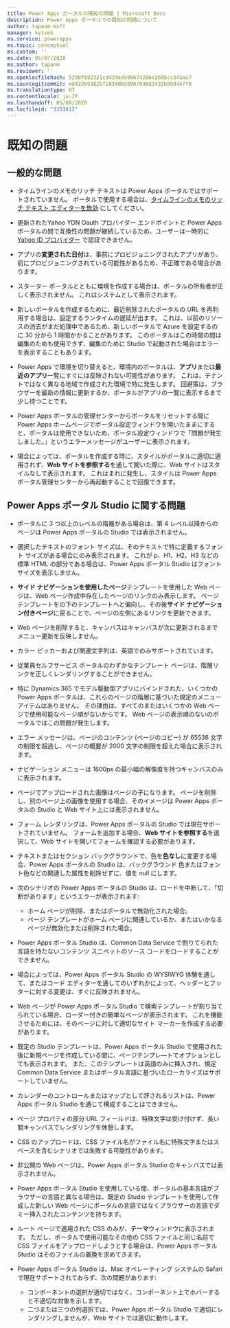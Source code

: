 ```yaml
---
title: Power Apps ポータルの既知の問題 | Microsoft Docs
description: Power Apps ポータルでの既知の問題について
author: tapanm-msft
manager: kvivek
ms.service: powerapps
ms.topic: conceptual
ms.custom: ''
ms.date: 05/07/2020
ms.author: tapanm
ms.reviewer: ''
ms.openlocfilehash: 5298f982321cd42deda98674286e2695cc345ac7
ms.sourcegitcommit: ed423b9382bf183d0b28907039d3432b99d4e7f0
ms.translationtype: HT
ms.contentlocale: ja-JP
ms.lasthandoff: 05/08/2020
ms.locfileid: "3353412"
---
```

# <a name="known-issues"></a>既知の問題


## <a name="general-issues"></a>一般的な問題

- タイムラインのメモのリッチ テキストは Power Apps ポータルではサポートされていません。 ポータルで使用する場合は、[タイムラインのメモのリッチ テキスト エディターを無効](https://docs.microsoft.com/powerapps/maker/model-driven-apps/set-up-timeline-control#enable-or-disable-rich-text-editor-for-notes-in-timeline) にしてください。

- 更新されたYahoo YDN Oauth プロバイダー エンドポイントと Power Apps ポータルの間で互換性の問題が継続しているため、ユーザーは一時的に [Yahoo ID プロバイダー](./configure/configure-oauth2-settings.md#yahoo-ydn-app-settings) で認証できません。

- アプリの**変更された日付**は、事前にプロビジョニングされたアプリがあり、前にプロビジョニングされている可能性があるため、不正確である場合があります。

- スターター ポータルとともに環境を作成する場合は、ポータルの所有者が正しく表示されません。 これはシステムとして表示されます。

- 新しいポータルを作成するために、最近削除されたポータルの URL を再利用する場合は、設定するランタイムの遅延が出ます。 これは、以前のリソースの消去がまだ処理中であるため、新しいポータルで Azure を設定するのに 30 分から 1 時間かかることがあります。 このポータルはこの時間の間は編集のためも使用できず、編集のために Studio で起動された場合はエラーを表示することもあります。

- Power Apps で環境を切り替えると、環境内のポータルは、**アプリ**または**最近のアプリ**一覧にすぐには反映されない可能性があります。 これは、テナントではなく異なる地域で作成された環境で特に発生します。 回避策は、ブラウザーを最新の情報に更新するか、ポータルがアプリの一覧に表示するまで少し待つことです。

- Power Apps ポータルの管理センターからポータルをリセットする間に Power Apps ホームページでポータル設定ウィンドウを開いたままにすると、ポータルは使用できないため、ポータル設定ウィンドウで「問題が発生しました。」というエラーメッセージがユーザーに表示されます。

- 場合によっては、ポータルを作成する時に、スタイルがポータルに適切に適用されず、**Web サイトを参照する**を通して開いた際に、Web サイトはスタイルなしで表示されます。 これはまれに発生し、スタイルは Power Apps ポータル管理センターから再起動することで回復できます。

## <a name="power-apps-portals-studio-issues"></a>Power Apps ポータル Studio に関する問題

- ポータルに 3 つ以上のレベルの階層がある場合は、第 4 レベル以降からのページは Power Apps ポータルの Studio では表示されません。

- 選択したテキストのフォント サイズは、そのテキストで特に定義するフォント サイズがある場合にのみ表示されます。 これが p、H1、H2、H3 などの標準 HTML の部分である場合は、Power Apps ポータル Studio はフォント サイズを表示しません。

- **サイド ナビゲーションを使用したページ**テンプレートを使用した Web ページは、Web ページ作成中存在したページのリンクのみ表示します。 ページ テンプレートをの下のテンプレートへと偏向し、その後**サイド ナビゲーション付きページ**に戻ることで、ページの左側にあるリンクを更新できます。

- Web ページを削除すると、キャンバスはキャンバスが次に更新されるまでメニュー更新を反映しません。

- カラー ピッカーおよび関連文字列は、英語でのみサポートされています。

- 従業員セルフサービス ポータルのわずかなテンプレート ページは、階層リンクを正しくレンダリングすることができません。

- 特に Dynamics 365 でモデル駆動型アプリにバインドされた、いくつかの Power Apps ポータルは、これらのページの階層に基づいた規定のメニュー アイテムはありません。 その理由は、すべてのまたはいくつかの Web ページで使用可能なページ順がないからです。 Web ページの表示順のないのポータルではこの問題が発生します。

- エラー メッセージは、ページのコンテンツ (ページのコピー) が 65536 文字の制限を超過し、ページの概要が 2000 文字の制限を超えた場合に表示されます。

- ナビゲーション メニューは 1600px の最小幅の解像度を持つキャンバスのみに表示されます。

- ページでアップロードされた画像はページの子になります。 ページを削除し、別のページ上の画像を使用する場合、そのイメージは Power Apps ポータルの Studio と Web サイト上には表示されません。

- フォーム レンダリングは、Power Apps ポータルの Studio では現在サポートされていません。 フォームを追加する場合、**Web サイトを参照する**を選択して、Web サイトを開いてフォームを確認する必要があります。

- テキストまたはセクション バックグラウンドで、色を**色なし**に変更する場合、Power Apps ポータルの Studio は、バックグラウンド 色またはフォント色などの関連した属性を削除せずに、値を null にします。

- 次のシナリオの Power Apps ポータルの Studio は、ロードを中断して、「切断があります」というエラーが表示されます:
    - ホーム ページが削除、またはポータルで無効化された場合。
    - ページ テンプレートがホーム ページに関連しているか、またはいかなるページが無効化または削除された場合。

- Power Apps ポータル Studio は、Common Data Service で割りてられた言語を持たないコンテンツ スニペットのソース コードをロードすることができません。

- 場合によっては、Power Apps ポータル Studio の WYSIWYG 体験を通して、またはコード エディターを通してのいずれかによって、ヘッダーとフッターに対する変更は、すぐに反映されません。

- Web ページが Power Apps ポータル Studio で検索テンプレートが割り当てられている場合、ローダー付きの簡単なページが表示されます。 これを機能させるためには、そのページに対して適切なサイト マーカーを作成する必要があります。

- 既定の Studio テンプレートは、Power Apps ポータル Studio で使用された後に新規ページを作成している間に、ページテンプレ―トでオプションとしても表示されます。 また、このテンプレートは英語のみに挿入され、規定 Common Data Service またはポータル言語に基づいたローカライズはサポートしていません。

- カレンダーのコントロールまたはマップとして評されるリストは、Power Apps ポータル Studio を通じて構成することはできません。

- ページ プロパティの部分 URL フィールドは、特殊文字は受け付けず、長い間キャンバスでレンダリングを休憩します。 

- CSS のアップロードは、CSS ファイル名がファイル名に特殊文字またはスペースを含むシナリオでは失敗する可能性があります。

- 非公開の Web ページは、Power Apps ポータル Studio のキャンバスでは表示されません。

- Power Apps ポータル Studio を使用している間、ポータルの基本言語がブラウザーの言語と異なる場合は、既定の Studio テンプレートを使用して作成した新しい Web ページにポータルの言語ではなくブラウザーの言語でダミー挿入されたコンテンツを持ちます。

- ルート ページで適用された CSS のみが、**テーマ**ウィンドウに表示されます。 ただし、ポータルで使用可能なその他の CSS ファイルと同じ名前で CSS ファイルをアップロードしようとする場合は、Power Apps ポータル Studio はそのファイルの置換を求めてきます。

- Power Apps ポータル Studio は、Mac オペレーティング システムの Safari で現在サポートされておらず、次の問題があります:
    - コンポーネントの選択が適切ではなく、コンポーネント上でホバーすると不適切な対象を示します。
    - 二つまたは三つの列選択では、Power Apps ポータル Studio で適切にレンダリングしませんが、Web サイトでは適切に動作します。

